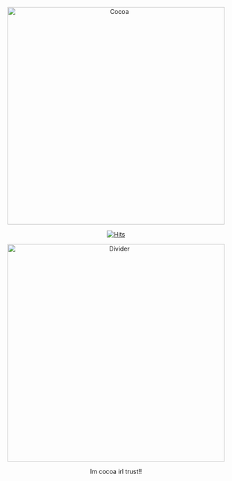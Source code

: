 <p align="center">
<img src="https://files.catbox.moe/fme6ju.jpg" alt="Cocoa"width="500" height="500">
<p align="center">
<a href="https://hits.sh/github.com/cocoairl/hits/"><img alt="Hits" src="https://hits.sh/github.com/cocoairl/hits.svg?label=bonbons&color=ebe1dd&labelColor=c99482"/></a>
<p align="center">
<img src="https://files.catbox.moe/t9v5rq.jpg" alt="Divider"width="500" height="500">

<p align="center">
Im cocoa irl trust!!
